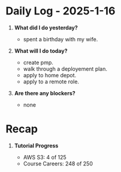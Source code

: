# Daily Log - 2025-1-16

1. **What did I do yesterday?**

   - spent a birthday with my wife. 

2. **What will I do today?**

   - create pmp.
   - walk through a deployement plan. 
   - apply to home depot.
   - apply to a remote role.
   
3. **Are there any blockers?**

   - none

# Recap
1. **Tutorial Progress**

   - AWS S3: 4 of 125 
   - Course Careers: 248 of 250